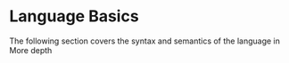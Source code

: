# Language Basics

The following section covers the syntax and semantics
of the language in More depth